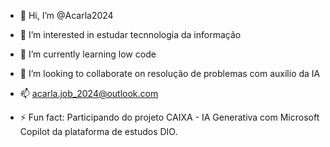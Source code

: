 - 👋 Hi, I’m @Acarla2024
- 👀 I’m interested in estudar tecnnologia da informação 
- 🌱 I’m currently learning low code
- 💞️ I’m looking to collaborate on resolução de problemas com auxílio da IA
- 📫 acarla.job_2024@outlook.com 
  
- ⚡ Fun fact: Participando do projeto CAIXA - IA Generativa com Microsoft Copilot da plataforma de estudos DIO.

<!---# criando imagens realista com auxílio da Inteligência Artificial;)

## 📒 O objetivo é criar a imagem realista de um vestido de festa usando IA


## 🤖 Tecnologias Utilizadas
Liste as IAs Generativas e outras ferramentas usadas
* Copilot
* DALL-E 3 
*Leonardo.AI

## 🧐 Processo de Criação
 primeiro, pedi ao Copilot pra me ajudar a entender o projeto, pois algumas palavras me eram estranhas.
  Depois, solicitei uma imagem de flores para inspirar a criação do vestido, após, dei detalhes de como queria o vestido.
  Em seguida, fiz o mesmo com DALL-3 e Leonardo.AI

## 🚀 o vestido ficaram lindos e realistas, mas o melhor deles foi o gerado pela Copilot. Segue a immagem no link
  https://1drv.ms/b/s!AuJnvxo98ohyeXVK8gB8hODeLCg




## 💭 Reflexão Achei que a ferramenta facilita a criação de modelos e ver como ficará depois de pronto. Assim, será possível inspirar-se e testar o que ficará bom ou ruim e quais cores combinam.

Acarla2024/Acarla2024 is a ✨ special ✨ repository because its `README.md` (this file) appears on your GitHub profile.
You can click the Preview link to take a look at your changes.
--->
